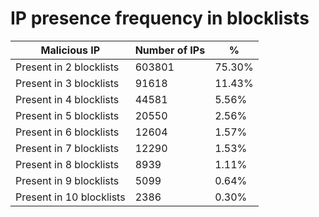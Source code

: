 # IP presence frequency in blocklists
| Malicious IP | Number of IPs | % |
|----|----|----|
| Present in 2 blocklists | 603801 | 75.30% |
| Present in 3 blocklists | 91618 | 11.43% |
| Present in 4 blocklists | 44581 | 5.56% |
| Present in 5 blocklists | 20550 | 2.56% |
| Present in 6 blocklists | 12604 | 1.57% |
| Present in 7 blocklists | 12290 | 1.53% |
| Present in 8 blocklists | 8939 | 1.11% |
| Present in 9 blocklists | 5099 | 0.64% |
| Present in 10 blocklists | 2386 | 0.30% |
